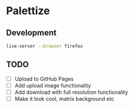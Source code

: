 # Palettize

## Development

```sh
live-server --browser firefox
```

## TODO

- [ ] Upload to GitHub Pages
- [ ] Add upload image functionality
- [ ] Add download with full resolution functionality
- [ ] Make it look cool, matrix background etc
